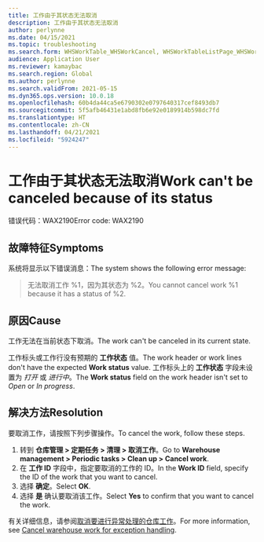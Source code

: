 ```yaml
---
title: 工作由于其状态无法取消
description: 工作由于其状态无法取消
author: perlynne
ms.date: 04/15/2021
ms.topic: troubleshooting
ms.search.form: WHSWorkTable_WHSWorkCancel, WHSWorkTableListPage_WHSWorkCancel
audience: Application User
ms.reviewer: kamaybac
ms.search.region: Global
ms.author: perlynne
ms.search.validFrom: 2021-05-15
ms.dyn365.ops.version: 10.0.18
ms.openlocfilehash: 60b4da44ca5e6790302e0797640317cef8493db7
ms.sourcegitcommit: 5f5afb46431e1abd8fb6e92e0189914b598dc7fd
ms.translationtype: HT
ms.contentlocale: zh-CN
ms.lasthandoff: 04/21/2021
ms.locfileid: "5924247"
---
```

# <a name="work-cant-be-canceled-because-of-its-status"></a><span data-ttu-id="78f35-103">工作由于其状态无法取消</span><span class="sxs-lookup"><span data-stu-id="78f35-103">Work can't be canceled because of its status</span></span>

<span data-ttu-id="78f35-104">错误代码：WAX2190</span><span class="sxs-lookup"><span data-stu-id="78f35-104">Error code: WAX2190</span></span>

## <a name="symptoms"></a><span data-ttu-id="78f35-105">故障特征</span><span class="sxs-lookup"><span data-stu-id="78f35-105">Symptoms</span></span>

<span data-ttu-id="78f35-106">系统将显示以下错误消息：</span><span class="sxs-lookup"><span data-stu-id="78f35-106">The system shows the following error message:</span></span>

> <span data-ttu-id="78f35-107">无法取消工作 %1，因为其状态为 %2。</span><span class="sxs-lookup"><span data-stu-id="78f35-107">You cannot cancel work %1 because it has a status of %2.</span></span>

## <a name="cause"></a><span data-ttu-id="78f35-108">原因</span><span class="sxs-lookup"><span data-stu-id="78f35-108">Cause</span></span>

<span data-ttu-id="78f35-109">工作无法在当前状态下取消。</span><span class="sxs-lookup"><span data-stu-id="78f35-109">The work can't be canceled in its current state.</span></span>

<span data-ttu-id="78f35-110">工作标头或工作行没有预期的 **工作状态** 值。</span><span class="sxs-lookup"><span data-stu-id="78f35-110">The work header or work lines don't have the expected **Work status** value.</span></span> <span data-ttu-id="78f35-111">工作标头上的 **工作状态** 字段未设置为 *打开* 或 *进行中*。</span><span class="sxs-lookup"><span data-stu-id="78f35-111">The **Work status** field on the work header isn't set to *Open* or *In progress*.</span></span>

## <a name="resolution"></a><span data-ttu-id="78f35-112">解决方法</span><span class="sxs-lookup"><span data-stu-id="78f35-112">Resolution</span></span>

<span data-ttu-id="78f35-113">要取消工作，请按照下列步骤操作。</span><span class="sxs-lookup"><span data-stu-id="78f35-113">To cancel the work, follow these steps.</span></span>

1. <span data-ttu-id="78f35-114">转到 **仓库管理 \> 定期任务 \> 清理 \> 取消工作**。</span><span class="sxs-lookup"><span data-stu-id="78f35-114">Go to **Warehouse management \> Periodic tasks \> Clean up \> Cancel work**.</span></span>
1. <span data-ttu-id="78f35-115">在 **工作 ID** 字段中，指定要取消的工作的 ID。</span><span class="sxs-lookup"><span data-stu-id="78f35-115">In the **Work ID** field, specify the ID of the work that you want to cancel.</span></span>
1. <span data-ttu-id="78f35-116">选择 **确定**。</span><span class="sxs-lookup"><span data-stu-id="78f35-116">Select **OK**.</span></span>
1. <span data-ttu-id="78f35-117">选择 **是** 确认要取消该工作。</span><span class="sxs-lookup"><span data-stu-id="78f35-117">Select **Yes** to confirm that you want to cancel the work.</span></span>

<span data-ttu-id="78f35-118">有关详细信息，请参阅[取消要进行异常处理的仓库工作](../../warehousing/cancel-warehouse-work.md)。</span><span class="sxs-lookup"><span data-stu-id="78f35-118">For more information, see [Cancel warehouse work for exception handling](../../warehousing/cancel-warehouse-work.md).</span></span>
